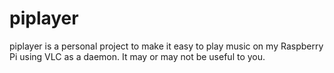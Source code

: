 # piplayer

piplayer is a personal project to make it easy to play music on my Raspberry Pi using VLC as a daemon.
It may or may not be useful to you.
